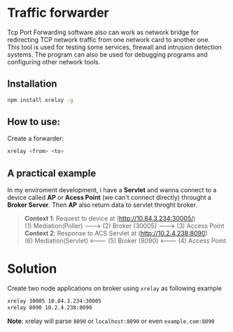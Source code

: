 Traffic forwarder
=================

Tcp Port Forwarding software also can work as network bridge for redirecting TCP network traffic from one network card to another one.  
This tool is used for testing some services, firewall and intrusion detection systems. The program can also be used for debugging programs and configuring other network tools.

Installation
------------

```sh
npm install xrelay -g
```

How to use:
-----------

Create a forwarder:

```sh
xrelay <from> <to>
```

A practical example
-------------------

In my enviroment development, i have a **Servlet** and wanna connect to a device called **AP** or **Acess Point** (we can't connect directly) throught a **Broker Server**. Then **AP** also return data to servlet throght broker.

> **Context 1**: Request to device at (http://10.84.3.234:30005/)  
> (1) Mediation(Poller)  ---> (2) Broker (30005) ---> (3) Access Point  
> **Context 2**: Response to ACS Servlet at (http://10.2.4.238:8090)  
> (6) Mediation(Servlet) <--- (5) Broker (8090)  <--- (4) Access Point  

Solution
=========

Create two node applications on broker using `xrelay` as following example  

```sh
xrelay 30005 10.84.3.234:30005  
xrelay 8090 10.2.4.238:8090  
```

**Note**: xrelay will parse `8090` or `localhost:8090` or even `example.com:8090`  

